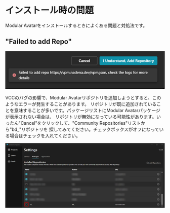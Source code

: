 ﻿---
sidebar_position: 1
---

# インストール時の問題

Modular Avatarをインストールするときによくある問題と対処法です。

## "Failed to add Repo"

![Failed to add Repo error](failed-to-add-repo.png)

VCCのバグの影響で、Modular Avatarリポジトリを追加しようとすると、このようなエラーが発生することがあります。
リポジトリが既に追加されていることを意味することが多いです。パッケージリストにModular Avatarパッケージが表示されない場合は、
リポジトリが無効になっている可能性があります。いったん"Cancel"をクリックして、"Community Repositories"リストから"bd_"リポジトリを
探してみてください。チェックボックスがオフになっている場合はチェックを入れてください。

![Check this box](repo-disabled.png)